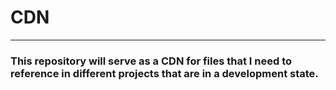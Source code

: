 # CDN
---
### This repository will serve as a CDN for files that I need to reference in different projects that are in a development state.